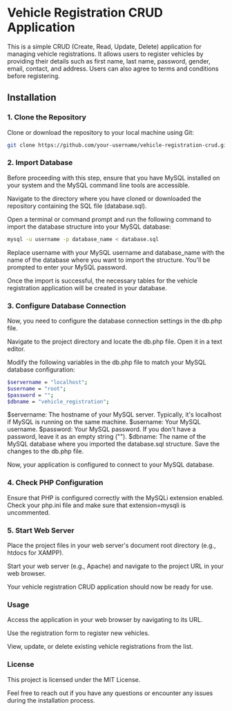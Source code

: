 # Vehicle Registration CRUD Application

This is a simple CRUD (Create, Read, Update, Delete) application for managing vehicle registrations. It allows users to register vehicles by providing their details such as first name, last name, password, gender, email, contact, and address. Users can also agree to terms and conditions before registering.

## Installation

### 1. Clone the Repository

Clone or download the repository to your local machine using Git:

```bash
git clone https://github.com/your-username/vehicle-registration-crud.git
```
### 2. Import Database
Before proceeding with this step, ensure that you have MySQL installed on your system and the MySQL command line tools are accessible.

Navigate to the directory where you have cloned or downloaded the repository containing the SQL file (database.sql).

Open a terminal or command prompt and run the following command to import the database structure into your MySQL database:
```bash
mysql -u username -p database_name < database.sql
```
Replace username with your MySQL username and database_name with the name of the database where you want to import the structure. You'll be prompted to enter your MySQL password.

Once the import is successful, the necessary tables for the vehicle registration application will be created in your database.

### 3. Configure Database Connection
Now, you need to configure the database connection settings in the db.php file.

Navigate to the project directory and locate the db.php file. Open it in a text editor.

Modify the following variables in the db.php file to match your MySQL database configuration:
```bash
$servername = "localhost";
$username = "root";
$password = "";
$dbname = "vehicle_registration";
```
$servername: The hostname of your MySQL server. Typically, it's localhost if MySQL is running on the same machine.
$username: Your MySQL username.
$password: Your MySQL password. If you don't have a password, leave it as an empty string ("").
$dbname: The name of the MySQL database where you imported the database.sql structure.
Save the changes to the db.php file.

Now, your application is configured to connect to your MySQL database.

### 4. Check PHP Configuration
Ensure that PHP is configured correctly with the MySQLi extension enabled. Check your php.ini file and make sure that extension=mysqli is uncommented.

### 5. Start Web Server
Place the project files in your web server's document root directory (e.g., htdocs for XAMPP).

Start your web server (e.g., Apache) and navigate to the project URL in your web browser.

Your vehicle registration CRUD application should now be ready for use.

### Usage
Access the application in your web browser by navigating to its URL.

Use the registration form to register new vehicles.

View, update, or delete existing vehicle registrations from the list.

### License
This project is licensed under the MIT License.

Feel free to reach out if you have any questions or encounter any issues during the installation process.






